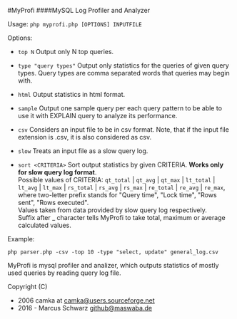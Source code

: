 #MyProfi
####MySQL Log Profiler and Analyzer

Usage: `php myprofi.php [OPTIONS] INPUTFILE`

Options:

- `top N` Output only N top queries.
    
- `type "query types"` Output only statistics for the queries of given query types. Query types
are comma separated words that queries may begin with.

- `html` Output statistics in html format.

- `sample` Output one sample query per each query pattern to be able to use it with EXPLAIN query
to analyze its performance.

- `csv` Considers an input file to be in csv format. Note, that if the input file extension is
.csv, it is also considered as csv.

- `slow` Treats an input file as a slow query log.
	
- `sort <CRITERIA>` Sort output statistics by given CRITERIA. **Works only for slow query log
format**.<br>
Possible values of CRITERIA: `qt_total` | `qt_avg` | `qt_max` | `lt_total` | `lt_avg` | `lt_max`
| `rs_total` | `rs_avg` | `rs_max` | `re_total` | `re_avg` | `re_max`, where two-letter prefix
stands for "Query time", "Lock time", "Rows sent", "Rows executed".<br>
Values taken from data provided by slow query log respectively.<br>
Suffix after _ character tells MyProfi to take total, maximum or average calculated values.


Example:

    php parser.php -csv -top 10 -type "select, update" general_log.csv


MyProfi is mysql profiler and analizer, which outputs statistics of mostly
used queries by reading query log file.

Copyright (C)
- 2006 camka at camka@users.sourceforge.net
- 2016 - Marcus Schwarz <github@maswaba.de>
